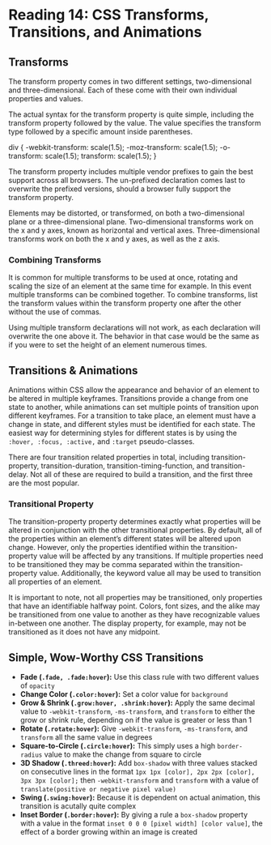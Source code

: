 # Reading 14: CSS Transforms, Transitions, and Animations

## Transforms

The transform property comes in two different settings, two-dimensional and three-dimensional. Each of these come with their own individual properties and values.

The actual syntax for the transform property is quite simple, including the transform property followed by the value. The value specifies the transform type followed by a specific amount inside parentheses.

div {
  -webkit-transform: scale(1.5);
     -moz-transform: scale(1.5);
       -o-transform: scale(1.5);
          transform: scale(1.5);
}

The transform property includes multiple vendor prefixes to gain the best support across all browsers. The un-prefixed declaration comes last to overwrite the prefixed versions, should a browser fully support the transform property.

Elements may be distorted, or transformed, on both a two-dimensional plane or a three-dimensional plane. Two-dimensional transforms work on the x and y axes, known as horizontal and vertical axes. Three-dimensional transforms work on both the x and y axes, as well as the z axis.

### Combining Transforms

It is common for multiple transforms to be used at once, rotating and scaling the size of an element at the same time for example. In this event multiple transforms can be combined together. To combine transforms, list the transform values within the transform property one after the other without the use of commas.

Using multiple transform declarations will not work, as each declaration will overwrite the one above it. The behavior in that case would be the same as if you were to set the height of an element numerous times.

## Transitions & Animations

Animations within CSS allow the appearance and behavior of an element to be altered in multiple keyframes. Transitions provide a change from one state to another, while animations can set multiple points of transition upon different keyframes. For a transition to take place, an element must have a change in state, and different styles must be identified for each state. The easiest way for determining styles for different states is by using the `:hover, :focus, :active,` and `:target` pseudo-classes.

There are four transition related properties in total, including transition-property, transition-duration, transition-timing-function, and transition-delay. Not all of these are required to build a transition, and the first three are the most popular.

### Transitional Property

The transition-property property determines exactly what properties will be altered in conjunction with the other transitional properties. By default, all of the properties within an element’s different states will be altered upon change. However, only the properties identified within the transition-property value will be affected by any transitions. If multiple properties need to be transitioned they may be comma separated within the transition-property value. Additionally, the keyword value all may be used to transition all properties of an element.

It is important to note, not all properties may be transitioned, only properties that have an identifiable halfway point. Colors, font sizes, and the alike may be transitioned from one value to another as they have recognizable values in-between one another. The display property, for example, may not be transitioned as it does not have any midpoint.

## Simple, Wow-Worthy CSS Transitions

- **Fade (`.fade, .fade:hover`):** Use this class rule with two different values of `opacity`
- **Change Color (`.color:hover`):** Set a color value for `background`
- **Grow & Shrink (`.grow:hover, .shrink:hover`):** Apply the same decimal value to `-webkit-transform`, `-ms-transform`, and `transform` to either the grow or shrink rule, depending on if the value is greater or less than 1
- **Rotate (`.rotate:hover`):** Give `-webkit-transform`, `-ms-transform`, and `transform` all the same value in degrees
- **Square-to-Circle (`.circle:hover`):** This simply uses a high `border-radius` value to make the change from square to circle
- **3D Shadow (`.threed:hover`):** Add `box-shadow` with three values stacked on consecutive lines in the format `1px 1px [color], 2px 2px [color], 3px 3px [color];` then `-webkit-transform` and `transform` with a value of `translate(positive or negative pixel value)`
- **Swing (`.swing:hover`):** Because it is dependent on actual animation, this transition is acutally quite complex
- **Inset Border (`.border:hover`):** By giving a rule a `box-shadow` property with a value in the format `inset 0 0 0 [pixel width] [color value]`, the effect of a border growing within an image is created
